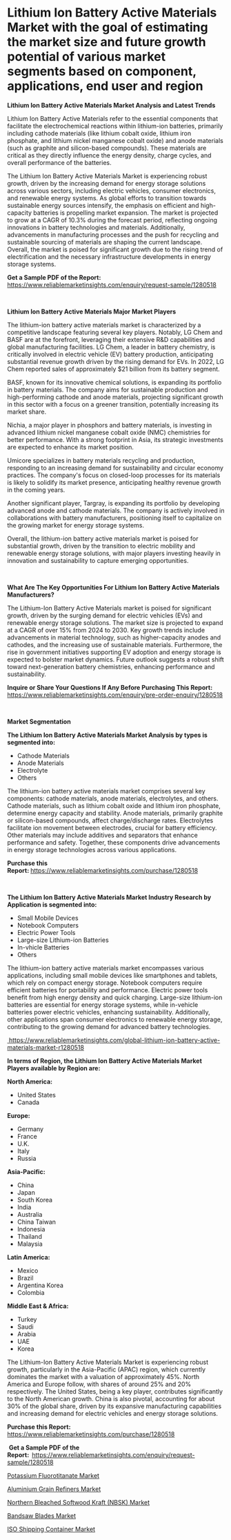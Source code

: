 <p><h1>Lithium Ion Battery Active Materials Market with the goal of estimating the market size and future growth potential of various market segments based on component, applications, end user and region</h1></p><p><strong>Lithium Ion Battery Active Materials Market Analysis and Latest Trends</strong></p>
<p><p>Lithium Ion Battery Active Materials refer to the essential components that facilitate the electrochemical reactions within lithium-ion batteries, primarily including cathode materials (like lithium cobalt oxide, lithium iron phosphate, and lithium nickel manganese cobalt oxide) and anode materials (such as graphite and silicon-based compounds). These materials are critical as they directly influence the energy density, charge cycles, and overall performance of the batteries.</p><p>The Lithium Ion Battery Active Materials Market is experiencing robust growth, driven by the increasing demand for energy storage solutions across various sectors, including electric vehicles, consumer electronics, and renewable energy systems. As global efforts to transition towards sustainable energy sources intensify, the emphasis on efficient and high-capacity batteries is propelling market expansion. The market is projected to grow at a CAGR of 10.3% during the forecast period, reflecting ongoing innovations in battery technologies and materials. Additionally, advancements in manufacturing processes and the push for recycling and sustainable sourcing of materials are shaping the current landscape. Overall, the market is poised for significant growth due to the rising trend of electrification and the necessary infrastructure developments in energy storage systems.</p></p>
<p><strong>Get a Sample PDF of the Report:&nbsp;</strong> <a href="https://www.reliablemarketinsights.com/enquiry/request-sample/1280518?utm_campaign=1355&utm_medium=2&utm_source=Github&utm_content=ia&utm_term=30092024&utm_id=lithium-ion-battery-active-materials">https://www.reliablemarketinsights.com/enquiry/request-sample/1280518</a></p>
<p>&nbsp;</p>
<p><strong>Lithium Ion Battery Active Materials Major Market Players</strong></p>
<p><p>The lithium-ion battery active materials market is characterized by a competitive landscape featuring several key players. Notably, LG Chem and BASF are at the forefront, leveraging their extensive R&D capabilities and global manufacturing facilities. LG Chem, a leader in battery chemistry, is critically involved in electric vehicle (EV) battery production, anticipating substantial revenue growth driven by the rising demand for EVs. In 2022, LG Chem reported sales of approximately $21 billion from its battery segment.</p><p>BASF, known for its innovative chemical solutions, is expanding its portfolio in battery materials. The company aims for sustainable production and high-performing cathode and anode materials, projecting significant growth in this sector with a focus on a greener transition, potentially increasing its market share.</p><p>Nichia, a major player in phosphors and battery materials, is investing in advanced lithium nickel manganese cobalt oxide (NMC) chemistries for better performance. With a strong footprint in Asia, its strategic investments are expected to enhance its market position.</p><p>Umicore specializes in battery materials recycling and production, responding to an increasing demand for sustainability and circular economy practices. The company's focus on closed-loop processes for its materials is likely to solidify its market presence, anticipating healthy revenue growth in the coming years.</p><p>Another significant player, Targray, is expanding its portfolio by developing advanced anode and cathode materials. The company is actively involved in collaborations with battery manufacturers, positioning itself to capitalize on the growing market for energy storage systems.</p><p>Overall, the lithium-ion battery active materials market is poised for substantial growth, driven by the transition to electric mobility and renewable energy storage solutions, with major players investing heavily in innovation and sustainability to capture emerging opportunities.</p></p>
<p>&nbsp;</p>
<p><strong>What Are The Key Opportunities For Lithium Ion Battery Active Materials Manufacturers?</strong></p>
<p><p>The Lithium-Ion Battery Active Materials market is poised for significant growth, driven by the surging demand for electric vehicles (EVs) and renewable energy storage solutions. The market size is projected to expand at a CAGR of over 15% from 2024 to 2030. Key growth trends include advancements in material technology, such as higher-capacity anodes and cathodes, and the increasing use of sustainable materials. Furthermore, the rise in government initiatives supporting EV adoption and energy storage is expected to bolster market dynamics. Future outlook suggests a robust shift toward next-generation battery chemistries, enhancing performance and sustainability.</p></p>
<p><strong>Inquire or Share Your Questions If Any Before Purchasing This Report:</strong> <a href="https://www.reliablemarketinsights.com/enquiry/pre-order-enquiry/1280518?utm_campaign=1355&utm_medium=2&utm_source=Github&utm_content=ia&utm_term=30092024&utm_id=lithium-ion-battery-active-materials">https://www.reliablemarketinsights.com/enquiry/pre-order-enquiry/1280518</a></p>
<p>&nbsp;</p>
<p><strong>Market Segmentation</strong></p>
<p><strong>The Lithium Ion Battery Active Materials Market Analysis by types is segmented into:</strong></p>
<p><ul><li>Cathode Materials</li><li>Anode Materials</li><li>Electrolyte</li><li>Others</li></ul></p>
<p><p>The lithium-ion battery active materials market comprises several key components: cathode materials, anode materials, electrolytes, and others. Cathode materials, such as lithium cobalt oxide and lithium iron phosphate, determine energy capacity and stability. Anode materials, primarily graphite or silicon-based compounds, affect charge/discharge rates. Electrolytes facilitate ion movement between electrodes, crucial for battery efficiency. Other materials may include additives and separators that enhance performance and safety. Together, these components drive advancements in energy storage technologies across various applications.</p></p>
<p><strong>Purchase this Report:&nbsp;</strong><a href="https://www.reliablemarketinsights.com/purchase/1280518?utm_campaign=1355&utm_medium=2&utm_source=Github&utm_content=ia&utm_term=30092024&utm_id=lithium-ion-battery-active-materials">https://www.reliablemarketinsights.com/purchase/1280518</a></p>
<p>&nbsp;</p>
<p><strong>The Lithium Ion Battery Active Materials Market Industry Research by Application is segmented into:</strong></p>
<p><ul><li>Small Mobile Devices</li><li>Notebook Computers</li><li>Electric Power Tools</li><li>Large-size Lithium-ion Batteries</li><li>In-vhicle Batteries</li><li>Others</li></ul></p>
<p><p>The lithium-ion battery active materials market encompasses various applications, including small mobile devices like smartphones and tablets, which rely on compact energy storage. Notebook computers require efficient batteries for portability and performance. Electric power tools benefit from high energy density and quick charging. Large-size lithium-ion batteries are essential for energy storage systems, while in-vehicle batteries power electric vehicles, enhancing sustainability. Additionally, other applications span consumer electronics to renewable energy storage, contributing to the growing demand for advanced battery technologies.</p></p>
<p><a href="https://www.reliablemarketinsights.com/global-lithium-ion-battery-active-materials-market-r1280518?utm_campaign=1355&utm_medium=2&utm_source=Github&utm_content=ia&utm_term=30092024&utm_id=lithium-ion-battery-active-materials">&nbsp;https://www.reliablemarketinsights.com/global-lithium-ion-battery-active-materials-market-r1280518</a></p>
<p><strong>In terms of Region, the Lithium Ion Battery Active Materials Market Players available by Region are:</strong></p>
<p>
    <p> <strong> North America: </strong>
        <ul>
            <li>United States</li>
            <li>Canada</li>
        </ul>
        </p> 
    <p> <strong> Europe: </strong>
        <ul>
            <li>Germany</li>
            <li>France</li>
            <li>U.K.</li>
            <li>Italy</li>
            <li>Russia</li>
        </ul>
        </p> 
    <p> <strong> Asia-Pacific: </strong>
        <ul>
            <li>China</li>
            <li>Japan</li>
            <li>South Korea</li>
            <li>India</li>
            <li>Australia</li>
            <li>China Taiwan</li>
            <li>Indonesia</li>
            <li>Thailand</li>
            <li>Malaysia</li>
        </ul>
        </p> 
    <p> <strong> Latin America: </strong>
        <ul>
            <li>Mexico</li>
            <li>Brazil</li>
            <li>Argentina Korea</li>
            <li>Colombia</li>
        </ul>
        </p> 
    <p> <strong> Middle East & Africa: </strong>
        <ul>
            <li>Turkey</li>
            <li>Saudi</li>
            <li>Arabia</li>
            <li>UAE</li>
            <li>Korea</li>
        </ul>
    </p>
    </p>
<p><p>The Lithium-Ion Battery Active Materials Market is experiencing robust growth, particularly in the Asia-Pacific (APAC) region, which currently dominates the market with a valuation of approximately 45%. North America and Europe follow, with shares of around 25% and 20% respectively. The United States, being a key player, contributes significantly to the North American growth. China is also pivotal, accounting for about 30% of the global share, driven by its expansive manufacturing capabilities and increasing demand for electric vehicles and energy storage solutions.</p></p>
<p><strong>Purchase this Report: </strong><a href="https://www.reliablemarketinsights.com/purchase/1280518?utm_campaign=1355&utm_medium=2&utm_source=Github&utm_content=ia&utm_term=30092024&utm_id=lithium-ion-battery-active-materials">https://www.reliablemarketinsights.com/purchase/1280518</a></p>
<p>&nbsp;<strong>Get a Sample PDF of the Report:&nbsp;&nbsp;</strong><a href="https://www.reliablemarketinsights.com/enquiry/request-sample/1280518?utm_campaign=1355&utm_medium=2&utm_source=Github&utm_content=ia&utm_term=30092024&utm_id=lithium-ion-battery-active-materials">https://www.reliablemarketinsights.com/enquiry/request-sample/1280518</a></p>
<p><strong></strong></p>
<p><p><a href="https://issuu.com/reportprime-2/docs/potassium-fluorotitanate-market-siz_d6d1191f00ab72?utm_campaign=1355&utm_medium=2&utm_source=Github&utm_content=ia&utm_term=30092024&utm_id=lithium-ion-battery-active-materials">Potassium Fluorotitanate Market</a></p><p><a href="https://issuu.com/reportprime-2/docs/aluminium-grain-refiners-market-siz_5c831aad9ea521?utm_campaign=1355&utm_medium=2&utm_source=Github&utm_content=ia&utm_term=30092024&utm_id=lithium-ion-battery-active-materials">Aluminium Grain Refiners Market</a></p><p><a href="https://github.com/luckyshygirl/Market-Research-Report-List-6/blob/main/northern-bleached-softwood-kraft-nbsk-market.md?utm_campaign=1355&utm_medium=2&utm_source=Github&utm_content=ia&utm_term=30092024&utm_id=lithium-ion-battery-active-materials">Northern Bleached Softwood Kraft (NBSK) Market</a></p><p><a href="https://www.linkedin.com/pulse/global-bandsaw-blades-market-trends-analysis-future-growth-b9kae?utm_campaign=1355&utm_medium=2&utm_source=Github&utm_content=ia&utm_term=30092024&utm_id=lithium-ion-battery-active-materials">Bandsaw Blades Market</a></p><p><a href="https://www.linkedin.com/pulse/iso-shipping-container-market-emerging-trends-future-prospects-cwtce?utm_campaign=1355&utm_medium=2&utm_source=Github&utm_content=ia&utm_term=30092024&utm_id=lithium-ion-battery-active-materials">ISO Shipping Container Market</a></p></p>